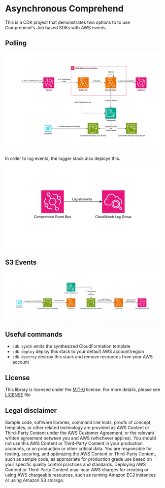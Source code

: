 
# Asynchronous Comprehend
This is a CDK project that demonstrates two options to to use Comprehend's Job based SDKs with AWS events.

## Polling
<p align="center">
  <img src="./polling.drawio.png" />
</p>

In order to log events, the logger stack also deploys this.
<img src="./logger.drawio.png" />

## S3 Events
<p align="center">
  <img src="./s3.drawio.png" />
</p>

## Useful commands
 * `cdk synth`       emits the synthesized CloudFormation template
 * `cdk deploy`      deploy this stack to your default AWS account/region
 * `cdk destroy`     destroy this stack and remove resources from your AWS account

## License

This library is licensed under the [MIT-0](https://github.com/aws/mit-0) license. For more details, please see [LICENSE](LICENSE) file

## Legal disclaimer

Sample code, software libraries, command line tools, proofs of concept, templates, or other related technology are provided as AWS Content or Third-Party Content under the AWS Customer Agreement, or the relevant written agreement between you and AWS (whichever applies). You should not use this AWS Content or Third-Party Content in your production accounts, or on production or other critical data. You are responsible for testing, securing, and optimizing the AWS Content or Third-Party Content, such as sample code, as appropriate for production grade use based on your specific quality control practices and standards. Deploying AWS Content or Third-Party Content may incur AWS charges for creating or using AWS chargeable resources, such as running Amazon EC2 instances or using Amazon S3 storage.

